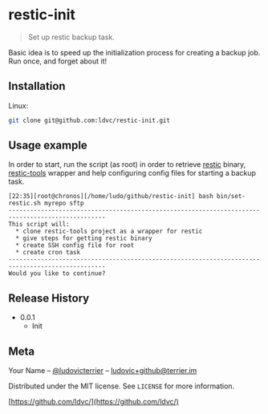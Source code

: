 # restic-init
> Set up restic backup task.

Basic idea is to speed up the initialization process for creating a backup job. Run once, and forget about it!

## Installation

Linux:

```sh
git clone git@github.com:ldvc/restic-init.git
```

## Usage example

In order to start, run the script (as root) in order to retrieve [restic](https://github.com/restic/restic/releases) binary, [restic-tools](https://github.com/binarybucks/restic-tools) wrapper and help configuring config files for starting a backup task.

```
[22:35][root@chronos][/home/ludo/github/restic-init] bash bin/set-restic.sh myrepo sftp
-------------------------------------------------------------------------------------------------
This script will:
  * clone restic-tools project as a wrapper for restic
  * give steps for getting restic binary
  * create SSH config file for root
  * create cron task
-------------------------------------------------------------------------------------------------
Would you like to continue?
```

## Release History

* 0.0.1
    * Init

## Meta

Your Name – [@ludovicterrier](https://twitter.com/ludovicterrier) – ludovic+github@terrier.im

Distributed under the MIT license. See ``LICENSE`` for more information.

[https://github.com/ldvc/](https://github.com/ldvc/)

